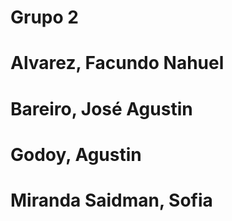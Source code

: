 # Grupo 2
# Alvarez, Facundo Nahuel
# Bareiro, José Agustin
# Godoy, Agustin 
# Miranda Saidman, Sofia
